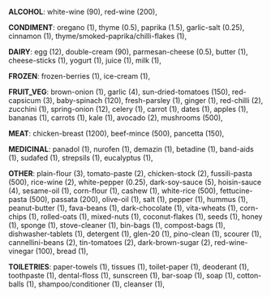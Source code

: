 
**ALCOHOL**:
white-wine (90), 
red-wine (200), 

**CONDIMENT**:
oregano (1), 
thyme (0.5), 
paprika (1.5), 
garlic-salt (0.25), 
cinnamon (1), 
thyme/smoked-paprika/chilli-flakes (1), 

**DAIRY**:
egg (12), 
double-cream (90), 
parmesan-cheese (0.5), 
butter (1), 
cheese-sticks (1), 
yogurt (1), 
juice (1), 
milk (1), 

**FROZEN**:
frozen-berries (1), 
ice-cream (1), 

**FRUIT_VEG**:
brown-onion (1), 
garlic (4), 
sun-dried-tomatoes (150), 
red-capsicum (3), 
baby-spinach (120), 
fresh-parsley (1), 
ginger (1), 
red-chilli (2), 
zucchini (1), 
spring-onion (12), 
celery (1), 
carrot (1), 
dates (1), 
apples (1), 
bananas (1), 
carrots (1), 
kale (1), 
avocado (2), 
mushrooms (500), 

**MEAT**:
chicken-breast (1200), 
beef-mince (500), 
pancetta (150), 

**MEDICINAL**:
panadol (1), 
nurofen (1), 
demazin (1), 
betadine (1), 
band-aids (1), 
sudafed (1), 
strepsils (1), 
eucalyptus (1), 

**OTHER**:
plain-flour (3), 
tomato-paste (2), 
chicken-stock (2), 
fussili-pasta (500), 
rice-wine (2), 
white-pepper (0.25), 
dark-soy-sauce (5), 
hoisin-sauce (4), 
sesame-oil (1), 
corn-flour (1), 
cashew (1), 
white-rice (500), 
fettucine-pasta (500), 
passata (200), 
olive-oil (1), 
salt (1), 
pepper (1), 
hummus (1), 
peanut-butter (1), 
fava-beans (1), 
dark-chocolate (1), 
vita-wheats (1), 
corn-chips (1), 
rolled-oats (1), 
mixed-nuts (1), 
coconut-flakes (1), 
seeds (1), 
honey (1), 
sponge (1), 
stove-cleaner (1), 
bin-bags (1), 
compost-bags (1), 
dishwasher-tablets (1), 
detergent (1), 
glen-20 (1), 
pino-clean (1), 
scourer (1), 
cannellini-beans (2), 
tin-tomatoes (2), 
dark-brown-sugar (2), 
red-wine-vinegar (100), 
bread (1), 

**TOILETRIES**:
paper-towels (1), 
tissues (1), 
toilet-paper (1), 
deoderant (1), 
toothpaste (1), 
dental-floss (1), 
sunscreen (1), 
bar-soap (1), 
soap (1), 
cotton-balls (1), 
shampoo/conditioner (1), 
cleanser (1), 
